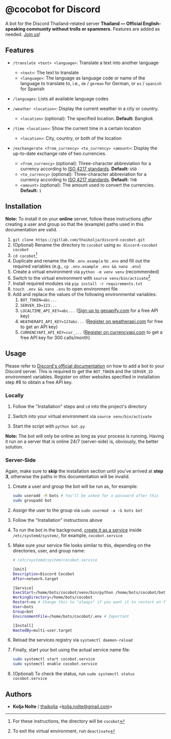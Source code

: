# @cocobot for Discord

A bot for the Discord Thailand-related server **Thailand — Official English-speaking community without trolls or spammers.** Features are added as needed. [Join us](https://discord.gg/DN52SxBpYJ)!

## Features

* `/translate <text> <language>`: Translate a text into another language
  * `<text>`: The text to translate
  * `<language>`: The language as language code or name of the language to translate to, i.e., `de` / `german` for German, or `es` / `spanish` for Spanish
  
* `/languages`: Lists all available language codes

* `/weather <location>`: Display the current weather in a city or country.
  * `<location>`  (optional): The specified location. **Default:** Bangkok

* `/time <location>`: Show the current time in a certain location
  * `<location>`: City, country, or both of the location
* `/exchangerate <from_currency> <to_currency> <amount>`: Display the up-to-date exchange rate of two currencies.
  * `<from_currency>` (optional): Three-character abbreviation for a currency according to [ISO 4217 standards](https://www.iban.com/currency-codes). **Default:** `USD`
  * `<to_currency>` (optional): Three-character abbreviation for a currency according to [ISO 4217 standards](https://www.iban.com/currency-codes). **Default:** `THB`
  * `<amount>` (optional): The amount used to convert the currencies. **Default:** `1`  
  

## Installation

**Note:** To install it on your **online** server, follow these instructions *after* creating a user and group so that the (example) paths used in this documentation are valid.

1. `git clone https://gitlab.com/thaikolja/discord-cocobot.git`
2. (Optional) Rename the directory to `cocobot`  using `mv discord-cocobot cocobot`
3. `cd cocobot`[^1]
4. Duplicate and rename the file `.env.example` to `.env` and fill out the required variables (e.g., `cp .env.example .env && nano .env`)
5. Create a virtual environment via `python -m venv venv` (recommended)
6. Switch to the virtual environment with `source venv/bin/activate`[^2]
7. Install required modules via `pip install -r requirements.txt`
8. `touch .env && nano .env` to open environment file
9. Add and replace the values of the following environmental variables:
   1. `BOT_TOKEN=abc...`
   2. `SERVER_ID=123...`
   3. `LOCALTIME_API_KEY=abc...`  ([Sign up to geoapify.com](https://myprojects.geoapify.com/login) for a free API key)
   4. `WEATHERAPI_API_KEY=123abc...` ([Register on weatherapi.com](https://www.weatherapi.com/signup.aspx) for free to get an API key) 
   5. `CURRENCYAPI_API_KEY=cur_...` ([Register on currencyapi.com](https://app.currencyapi.com/register) to get a free API key for 300 calls/month)

## Usage

Please refer to [Discord's official documentation](https://discord.com/developers/docs/intro) on how to add a bot to your Discord server. This is required to get the `BOT_TOKEN` and the `SERVER_ID` environment variables. Register on other websites specified in installation step #8 to obtain a free API key.

### Locally

1. Follow the "Installation" steps and `cd` into the project's directory

1. Switch into your virtual environment via `source venv/bin/activate`
2. Start the script with `python bot.py`

**Note:** The bot will only be online as long as your process is running. Having it run on a server that is online 24/7 (server-side) is, obviously, the better solution.

### Server-Side

Again, make sure to **skip** the installation section until you've arrived at **step 3**, otherwise the paths in this documentation will be invalid.

1. Create a user and group the bot will be run as, for example:

   ```bash
   sudo useradd -M bots # You'll be asked for a password after this
   sudo groupadd bot
   ```

2. Assign the user to the group via `sudo usermod -a -G bots bot`

3. Follow the "Installation" instructions above

4. To run the bot in the background, [create it as a service](https://medium.com/@swinarah/create-background-service-in-linux-ed29583a5b9d) inside `/etc/systemd/system/`, for example, `cocobot.service`

5. Make sure your service file looks similar to this, depending on the directories, user, and group name:

   `````bash
   # /etc/systemd/system/cocobot.service
   
   [Unit]
   Description=Discord Cocobot
   After=network.target
   
   [Service]
   ExecStart=/home/bots/cocobot/venv/bin/python /home/bots/cocobot/bot.py
   WorkingDirectory=/home/bots/cocobot
   Restart=no # Change this to "always" if you want it to restart on failure
   User=bots
   Group=bot
   EnvironmentFile=/home/bots/cocobot/.env # Important
   
   [Install]
   WantedBy=multi-user.target
   `````

6. Reload the services registry via `systemctl daemon-reload`

7. Finally, start your bot using the actual service name file:

   ```````bash
   sudo systemctl start cocobot.service
   sudo systemctl enable cocobot.service

7. (Optional) To check the status, run `sudo systemctl status cocobot.service`

## Authors

* **Kolja Nolte** / [thaikolja](https://gitlab.com/thaikolja/) \<kolja.nolte@gmail.com\>

[^1]: For these instructions, the directory will be `cocobot`
[^2]: To exit the virtual environment, run `deactivate`
